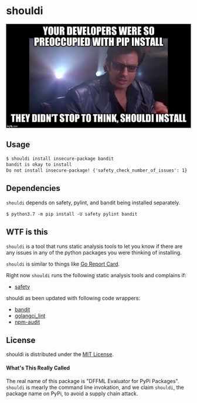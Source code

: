# shouldi

![shouldi](https://github.com/intel/dffml/raw/master/examples/shouldi/shouldi.jpg)

## Usage

```console
$ shouldi install insecure-package bandit
bandit is okay to install
Do not install insecure-package! {'safety_check_number_of_issues': 1}
```

## Dependencies

`shouldi` depends on safety, pylint, and bandit being installed separately.

```console
$ python3.7 -m pip install -U safety pylint bandit
```

## WTF is this

`shouldi` is a tool that runs static analysis tools to let you know if there are
any issues in any of the python packages you were thinking of installing.

`shouldi` is similar to things like [Go Report Card](https://goreportcard.com/).

Right now `shouldi` runs the following static analysis tools and complains if:

- [safety](https://pyup.io/safety/)
  
shouldi as been updated with following code wrappers:

- [bandit](https://pypi.org/project/bandit/)
- [golangci_lint](https://github.com/golangci/golangci-lint/blob/master/README.md)
- [npm-audit](https://docs.npmjs.com/cli/audit)

## License

shouldi is distributed under the [MIT License](LICENSE).

#### What's This Really Called

The real name of this package is "DFFML Evaluator for PyPi Packages". `shouldi`
is mearly the command line invokation, and we claim `shouldi`, the package name
on PyPi, to avoid a supply chain attack.
